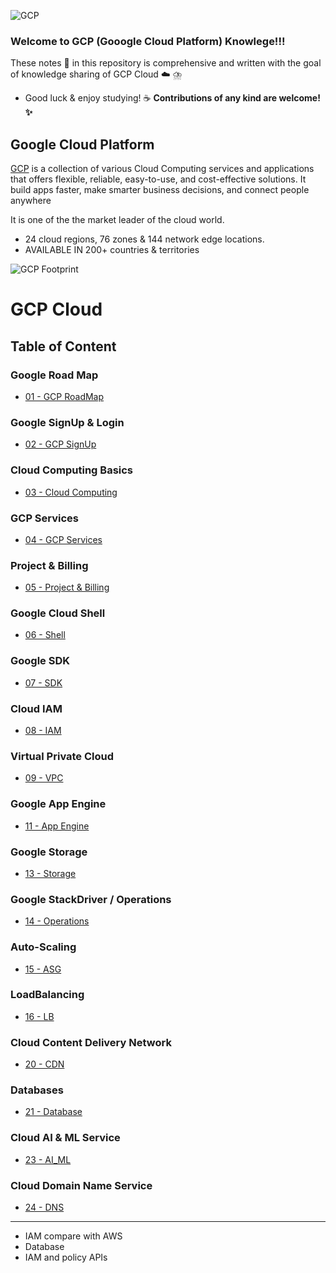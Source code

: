![GCP](https://www.gstatic.com/devrel-devsite/prod/vb1c70bbe2f68b543db3deb1075af42e62f8f21e5fc703b8398dc6b9860f1711f/cloud/images/cloud-logo.svg)

### Welcome to GCP (Gooogle Cloud Platform) Knowlege!!! 

These notes :memo: in this repository is comprehensive and written with the goal of knowledge sharing of GCP Cloud :cloud: ⛈️

- Good luck & enjoy studying! :coffee: **Contributions of any kind are welcome! :sparkles:**


## **Google Cloud Platform** 
[GCP](https://cloud.google.com/) is a collection of various Cloud Computing services and applications that offers flexible, reliable, easy-to-use, and cost-effective solutions. It build apps faster, make smarter business decisions, and connect people anywhere

It is one of the the market leader of the cloud world.
- 24 cloud regions, 76 zones & 144 network edge locations.
- AVAILABLE IN 200+ countries & territories

![GCP Footprint](https://lh3.googleusercontent.com/oL3F456sm3dLr_60gxpg6EVi-zH90CHR3JEn1WueNlLF4h3Ie9BJJ3KCCIu-fVoyh-TDYEvM8v3EsQ=e14-rw-lo-sc0xffffff-h600)

 
# GCP Cloud 

## **Table of Content**
  
### Google Road Map
  - [01 - GCP RoadMap](https://github.com/engineerbaz/Google-Cloud-GCP-Knowledge/blob/main/01%20Google%20Road%20Map.md)
### Google SignUp & Login
  - [02 - GCP SignUp](https://github.com/engineerbaz/Google-Cloud-GCP-Knowledge/blob/main/02%20SignUp%26Login.md)
### Cloud Computing Basics 
  - [03 - Cloud Computing](https://github.com/engineerbaz/AWS-Cloud-Knowledge/blob/master/01b%20Cloud_Computing_Basics.md) 

### GCP Services 
  - [04 - GCP Services]() 

### Project & Billing
  - [05 - Project & Billing](https://github.com/engineerbaz/Google-Cloud-GCP-Knowledge/blob/main/05%20Project%26Billing.md)
### Google Cloud Shell
  - [06 - Shell](https://github.com/engineerbaz/Google-Cloud-GCP-Knowledge/blob/main/06%20Google%20Cloud%20Shell.md)
### Google SDK 
  - [07 - SDK](https://github.com/engineerbaz/Google-Cloud-GCP-Knowledge/blob/main/07%20Google%20SDK.md)
### Cloud IAM
  - [08 - IAM ](https://github.com/engineerbaz/Google-Cloud-GCP-Knowledge/blob/main/08%20Cloud%20IAM.md)
### Virtual Private Cloud 
  - [09 - VPC](https://github.com/engineerbaz/Google-Cloud-GCP-Knowledge/blob/main/09%20VirtualPrivateCloud.md) 

### Google App Engine 
  - [11 - App Engine](https://github.com/engineerbaz/Google-Cloud-GCP-Knowledge/blob/main/11%20AppEngine.md)

### Google Storage
  - [13 - Storage](https://github.com/engineerbaz/Google-Cloud-GCP-Knowledge/blob/main/13%20Storage.md)
### Google StackDriver / Operations
  - [14 - Operations](https://github.com/engineerbaz/Google-Cloud-GCP-Knowledge/blob/main/14%20Stack%20Driver.md)
### Auto-Scaling
  - [15 - ASG](https://github.com/engineerbaz/Google-Cloud-GCP-Knowledge/blob/main/15%20AutoScalling.md) 
### LoadBalancing
  - [16 - LB](https://github.com/engineerbaz/Google-Cloud-GCP-Knowledge/blob/main/LoadBalancing.md) 



### Cloud Content Delivery Network
  - [20 - CDN](https://github.com/engineerbaz/Google-Cloud-GCP-Knowledge/blob/main/20%20Cloud%20CDN.md) 
### Databases
  - [21 - Database](https://github.com/engineerbaz/Google-Cloud-GCP-Knowledge/blob/main/21%20Database.md) 


### Cloud AI & ML Service 
  - [23 - AI_ML](https://github.com/engineerbaz/Google-Cloud-GCP-Knowledge/blob/main/23%20AI_ML.md) 
### Cloud Domain Name Service 
  - [24 - DNS](https://github.com/engineerbaz/Google-Cloud-GCP-Knowledge/blob/main/24%20DNS.md) 



---
* IAM compare with AWS
* Database
* IAM and policy APIs